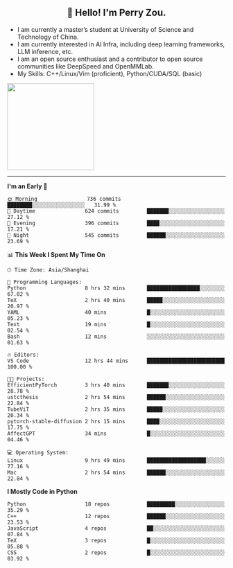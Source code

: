<h2 align="center">👋 Hello! I'm Perry Zou.</h2>

- I am currently a master’s student at University of Science and Technology of China.
- I am currently interested in AI Infra, including deep learning frameworks, LLM inference, etc.
- I am an open source enthusiast and a contributor to open source communities like DeepSpeed and OpenMMLab.
- My Skills: C++/Linux/Vim (proficient), Python/CUDA/SQL (basic)

<img height=200 align="center" src="https://github-readme-stats.vercel.app/api?username=zonepg" />

-------

<!--START_SECTION:waka-->
**I'm an Early 🐤** 

```text
🌞 Morning                736 commits         ████████░░░░░░░░░░░░░░░░░   31.99 % 
🌆 Daytime                624 commits         ███████░░░░░░░░░░░░░░░░░░   27.12 % 
🌃 Evening                396 commits         ████░░░░░░░░░░░░░░░░░░░░░   17.21 % 
🌙 Night                  545 commits         ██████░░░░░░░░░░░░░░░░░░░   23.69 % 
```


📊 **This Week I Spent My Time On** 

```text
🕑︎ Time Zone: Asia/Shanghai

💬 Programming Languages: 
Python                   8 hrs 32 mins       █████████████████░░░░░░░░   67.02 % 
TeX                      2 hrs 40 mins       █████░░░░░░░░░░░░░░░░░░░░   20.97 % 
YAML                     40 mins             █░░░░░░░░░░░░░░░░░░░░░░░░   05.23 % 
Text                     19 mins             █░░░░░░░░░░░░░░░░░░░░░░░░   02.54 % 
Bash                     12 mins             ░░░░░░░░░░░░░░░░░░░░░░░░░   01.63 % 

🔥 Editors: 
VS Code                  12 hrs 44 mins      █████████████████████████   100.00 % 

🐱‍💻 Projects: 
EfficientPyTorch         3 hrs 40 mins       ███████░░░░░░░░░░░░░░░░░░   28.78 % 
ustcthesis               2 hrs 54 mins       ██████░░░░░░░░░░░░░░░░░░░   22.84 % 
TubeViT                  2 hrs 35 mins       █████░░░░░░░░░░░░░░░░░░░░   20.34 % 
pytorch-stable-diffusion 2 hrs 15 mins       ████░░░░░░░░░░░░░░░░░░░░░   17.75 % 
AffectGPT                34 mins             █░░░░░░░░░░░░░░░░░░░░░░░░   04.46 % 

💻 Operating System: 
Linux                    9 hrs 49 mins       ███████████████████░░░░░░   77.16 % 
Mac                      2 hrs 54 mins       ██████░░░░░░░░░░░░░░░░░░░   22.84 % 
```

**I Mostly Code in Python** 

```text
Python                   18 repos            █████████░░░░░░░░░░░░░░░░   35.29 % 
C++                      12 repos            ██████░░░░░░░░░░░░░░░░░░░   23.53 % 
JavaScript               4 repos             ██░░░░░░░░░░░░░░░░░░░░░░░   07.84 % 
TeX                      3 repos             █░░░░░░░░░░░░░░░░░░░░░░░░   05.88 % 
CSS                      2 repos             █░░░░░░░░░░░░░░░░░░░░░░░░   03.92 % 
```




<!--END_SECTION:waka-->
